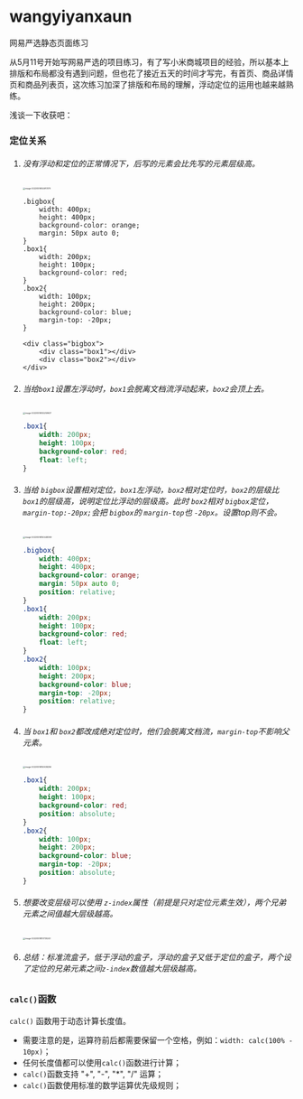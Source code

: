 # wangyiyanxaun
网易严选静态页面练习

从5月11号开始写网易严选的项目练习，有了写小米商城项目的经验，所以基本上排版和布局都没有遇到问题，但也花了接近五天的时间才写完，有首页、商品详情页和商品列表页，这次练习加深了排版和布局的理解，浮动定位的运用也越来越熟练。

浅谈一下收获吧：

### 定位关系

1. ###### 没有浮动和定位的正常情况下，后写的元素会比先写的元素层级高。

   <img src="https://jjimg-1309015283.cos.ap-chengdu.myqcloud.com/image-20220516144913170.png" alt="image-20220516144913170" style="zoom:25%;" />

   ```
   .bigbox{
       width: 400px;
       height: 400px;
       background-color: orange;
       margin: 50px auto 0;
   }
   .box1{
       width: 200px;
       height: 100px;
       background-color: red;
   }
   .box2{
       width: 100px;
       height: 200px;
       background-color: blue;
       margin-top: -20px;
   }
   
   <div class="bigbox">
       <div class="box1"></div>
       <div class="box2"></div>
   </div>
   ```

   

2. ###### 当给`box1`设置左浮动时，`box1`会脱离文档流浮动起来，`box2`会顶上去。

   <img src="https://jjimg-1309015283.cos.ap-chengdu.myqcloud.com/image-20220516145259607.png" alt="image-20220516145259607" style="zoom:25%;" />

   ```css
   .box1{
       width: 200px;
       height: 100px;
       background-color: red;
       float: left;
   }
   ```

   

3. ###### 当给 `bigbox`设置相对定位，`box1`左浮动，`box2`相对定位时，`box2`的层级比 `box1`的层级高，说明定位比浮动的层级高。此时 `box2`相对 `bigbox`定位，`margin-top:-20px;`会把 `bigbox`的 `margin-top`也 `-20px`。设置top则不会。

   <img src="https://jjimg-1309015283.cos.ap-chengdu.myqcloud.com/image-20220516150448369.png" alt="image-20220516150448369" style="zoom:25%;" />

   ```css
   .bigbox{
       width: 400px;
       height: 400px;
       background-color: orange;
       margin: 50px auto 0;
       position: relative;
   }
   .box1{
       width: 200px;
       height: 100px;
       background-color: red;
       float: left;
   }
   .box2{
       width: 100px;
       height: 200px;
       background-color: blue;
       margin-top: -20px;
       position: relative;
   }
   ```

   

4. ###### 当 `box1`和 `box2`都改成绝对定位时，他们会脱离文档流，`margin-top`不影响父元素。

   <img src="https://jjimg-1309015283.cos.ap-chengdu.myqcloud.com/image-20220516150636256.png" alt="image-20220516150636256" style="zoom:25%;" />

   ```css
   .box1{
       width: 200px;
       height: 100px;
       background-color: red;
       position: absolute;
   }
   .box2{
       width: 100px;
       height: 200px;	
       background-color: blue;
       margin-top: -20px;
       position: absolute;
   }
   ```

   

5. ###### 想要改变层级可以使用 `z-index`属性（前提是只对定位元素生效），两个兄弟元素之间值越大层级越高。

   <img src="https://jjimg-1309015283.cos.ap-chengdu.myqcloud.com/image-20220516151730247.png" alt="image-20220516151730247" style="zoom:25%;" />

6. ###### 总结：标准流盒子，低于浮动的盒子，浮动的盒子又低于定位的盒子，两个设了定位的兄弟元素之间`z-index`数值越大层级越高。



### `calc()`函数

`calc()` 函数用于动态计算长度值。

- 需要注意的是，运算符前后都需要保留一个空格，例如：`width: calc(100% - 10px)`；
- 任何长度值都可以使用`calc()`函数进行计算；
- `calc()`函数支持 "+", "-", "*", "/" 运算；
- `calc()`函数使用标准的数学运算优先级规则；
